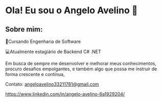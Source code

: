 # Ola! Eu sou o Angelo Avelino 👋

## **Sobre mim:**

🌱Cursando Engenharia de Software

💻Atualmente estagiário de Backend C# .NET

Em busca de sempre me desenvolver e melhorar meus conhecimentos, procuro desafios empolgantes, e também algo que possa me instruir de forma crescente e contínua, 

Contato:
angeloavelino33211781@gmail.com

https://www.linkedin.com/in/angelo-avelino-6a1929204/
